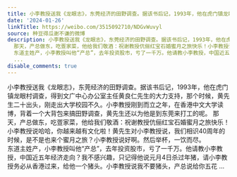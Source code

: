 ```yaml
---
title: 小李教授送我《龙眼志》，东莞经济的田野调查。据该书后记，1993年，他在虎门镇龙眼村调查，得到文广中心办公室主任黄良仁先生的大力支持，那个时候，黄先生二十...
date: '2024-01-26'
linkTitle: https://weibo.com/3515092710/NDGvWuvyl
source: 种豆得瓜谢不谦的微博
description: 小李教授送我《龙眼志》，东莞经济的田野调查。据该书后记，1993年，他在虎门镇龙眼村调查，得到文广中心办公室主任黄良仁先生的大力支持，那个时候，黄先生二十出头，刚走出大学校园不久。小李教授刚到而立之年，在香港中文大学读博，背着一个大背包来搞田野调查，黄先生还以为他是到东莞来打工的呢。
  那天，产总做东，吃疍家菜，他给我们敬酒：祝谢教授伉俪红宝石婚蜜月之旅快乐！小李教授说哈哈，你越来越有文化啦！黄先生对小李教授说，我们相识40周年的时候，是不是也来个蜜月之旅？小李教授说好啊。然后举杯，一饮而尽。<br>
  东道主姓产，小李教授叫他“产总”，去年投资股市，亏了一千万。他请教小李教授，中国近五年经济走向？我不感兴趣，只记得他说元月4日杀过年猪，请小李教授务必从香港过来，给他一个猪头。小李教授说我不要猪头，产总说给你五花
  ...
disable_comments: true
---
```

小李教授送我《龙眼志》，东莞经济的田野调查。据该书后记，1993年，他在虎门镇龙眼村调查，得到文广中心办公室主任黄良仁先生的大力支持，那个时候，黄先生二十出头，刚走出大学校园不久。小李教授刚到而立之年，在香港中文大学读博，背着一个大背包来搞田野调查，黄先生还以为他是到东莞来打工的呢。 那天，产总做东，吃疍家菜，他给我们敬酒：祝谢教授伉俪红宝石婚蜜月之旅快乐！小李教授说哈哈，你越来越有文化啦！黄先生对小李教授说，我们相识40周年的时候，是不是也来个蜜月之旅？小李教授说好啊。然后举杯，一饮而尽。<br> 东道主姓产，小李教授叫他“产总”，去年投资股市，亏了一千万。他请教小李教授，中国近五年经济走向？我不感兴趣，只记得他说元月4日杀过年猪，请小李教授务必从香港过来，给他一个猪头。小李教授说我不要猪头，产总说给你五花 ...